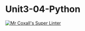 # Unit3-04-Python
[![Mr Coxall's Super Linter](https://github.com//ICS3U-Programming-LloydN/Unit3-04-Python/workflows/Mr%20Coxall's%20Super%20Linter/badge.svg)](https://github.com//ICS3U-Programming-LloydN/Unit3-04-Python/actions/)
